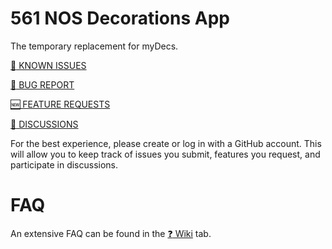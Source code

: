 # 561 NOS Decorations App
The temporary replacement for myDecs.

[:anger: KNOWN ISSUES](https://github.com/thackmaster/561decapp/issues/)

[:bug: BUG REPORT](https://github.com/thackmaster/561decapp/issues/new?assignees=thackmaster&labels=bug&template=bug_report.yaml)

[:new: FEATURE REQUESTS](https://github.com/thackmaster/561decapp/issues/new?assignees=thackmaster&labels=enhancement&template=feature_request.yaml)

[:speech_balloon: DISCUSSIONS](https://github.com/thackmaster/561decapp/discussions/)

For the best experience, please create or log in with a GitHub account. This will allow you to keep track of issues you submit, features you request, and participate in discussions.


# FAQ
An extensive FAQ can be found in the [:question: Wiki](https://github.com/thackmaster/561decapp/wiki) tab.
